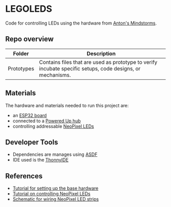 # LEGOLEDS

Code for controlling LEDs using the hardware from [Anton's Mindstorms](https://antonsmindstorms.com/).

## Repo overview

| Folder     | Description                                                                                                |
|------------|------------------------------------------------------------------------------------------------------------|
| Prototypes | Contains files that are used as prototype to verify incubate specific setups, code designs, or mechanisms. |

## Materials

The hardware and materials needed to run this project are:

- an [ESP32 board](https://antonsmindstorms.com/product/wifi-python-esp32-board-for-mindstorms/)
- connected to a [Powered Up hub](https://www.lego.com/da-dk/product/technic-hub-88012)
- controlling addressable [NeoPixel LEDs](https://antonsmindstorms.com/product/rgb-ws2812-neopixel-leds-10x6-for-mindstorms/)

## Developer Tools

- Dependencies are manages using [ASDF](https://asdf-vm.com/)
- IDE used is the [ThonnyIDE](https://thonny.org/)

## References

- [Tutorial for setting up the base hardware](https://antonsmindstorms.com/2022/11/18/lms-esp32-tutorials-part-0-how-to-get-started/)
- [Tutorial on controlling NeoPixel LEDs](https://antonsmindstorms.com/2022/11/18/lms-esp32-video-tutorial-part-2-controlling-an-led-circular-matrix/)
- [Schematic for wiring NeoPixel LED strips](https://learn.adafruit.com/neopixel-bracelet/circuit-diagram)
